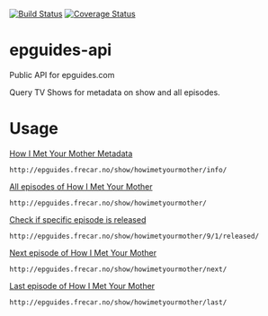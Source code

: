 [![Build Status](https://travis-ci.org/frecar/epguides-client-api.png?branch=master)](https://travis-ci.org/frecar/epguides-client-api)
[![Coverage Status](https://coveralls.io/repos/frecar/epguides-api/badge.png?branch=master)](https://coveralls.io/r/frecar/epguides-api?branch=master)

epguides-api
===================

Public API for epguides.com 

Query TV Shows for metadata on show and all episodes.


Usage
===================


[How I Met Your Mother Metadata](http://epguides.frecar.no/show/howimetyourmother/info/)

    http://epguides.frecar.no/show/howimetyourmother/info/

[All episodes of How I Met Your Mother](http://epguides.frecar.no/show/howimetyourmother/)

    http://epguides.frecar.no/show/howimetyourmother/

[Check if specific episode is released](http://epguides.frecar.no/show/howimetyourmother/9/1/released/)

    http://epguides.frecar.no/show/howimetyourmother/9/1/released/

[Next episode of How I Met Your Mother](http://epguides.frecar.no/show/howimetyourmother/next/)

    http://epguides.frecar.no/show/howimetyourmother/next/

[Last episode of How I Met Your Mother](http://epguides.frecar.no/show/howimetyourmother/last/)

    http://epguides.frecar.no/show/howimetyourmother/last/

